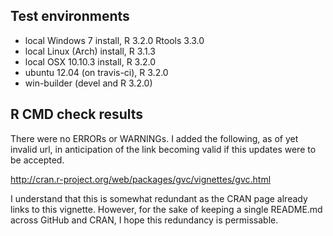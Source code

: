 ## Test environments

- local Windows 7 install, R 3.2.0 Rtools 3.3.0
- local Linux (Arch) install, R 3.1.3
- local OSX 10.10.3 install, R 3.2.0
- ubuntu 12.04 (on travis-ci), R 3.2.0
- win-builder (devel and R 3.2.0)

## R CMD check results
There were no ERRORs or WARNINGs. 
I added the following, as of yet invalid url,
in anticipation of the link becoming valid if this updates were to be accepted.

http://cran.r-project.org/web/packages/gvc/vignettes/gvc.html

I understand that this is somewhat redundant as the CRAN page already links to this vignette.
However, for the sake of keeping a single README.md across GitHub and CRAN, I hope this redundancy is permissable.
